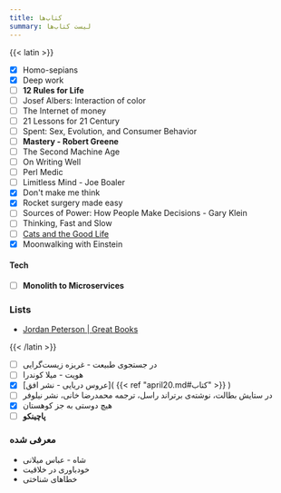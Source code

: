 ```yaml
---
title: کتاب‌ها
summary: لیست کتاب‌ها
---
```


{{< latin >}}

- [X] Homo-sepians
- [X] Deep work
- [ ] **12 Rules for Life**
- [ ] Josef Albers: Interaction of color
- [ ] The Internet of money
- [ ] 21 Lessons for 21 Century
- [ ] Spent: Sex, Evolution, and Consumer Behavior
- [ ] **Mastery - Robert Greene**
- [ ] The Second Machine Age
- [ ] On Writing Well
- [ ] Perl Medic
- [ ] Limitless Mind - Joe Boaler
- [X] Don't make me think
- [X] Rocket surgery made easy
- [ ] Sources of Power: How People Make Decisions - Gary Klein
- [ ] Thinking, Fast and Slow
- [ ] [Cats and the Good Life](https://lareviewofbooks.org/article/cats-and-the-good-life/)
- [X] Moonwalking with Einstein

#### Tech
- [ ] **Monolith to Microservices**

### Lists

- [Jordan Peterson | Great Books](https://www.jordanbpeterson.com/great-books/)

{{< /latin >}}

- [ ] در جستجوی طبیعت - غریزه زیست‌گرایی
- [ ] هویت - میلا کوندرا
- [x] [عروس دریایی - نشر افق]( {{< ref "april20.md#کتاب" >}} )
- [ ] در ستایش بطالت، نوشته‌ی برتراند راسل، ترجمه محمدرضا خانی، نشر نیلوفر
- [X] هیچ دوستی به جز کوهستان
- [ ] **پاچینکو**

### معرفی شده

- شاه - عباس میلانی
- خودباوری در خلاقیت
- خطاهای شناختی
